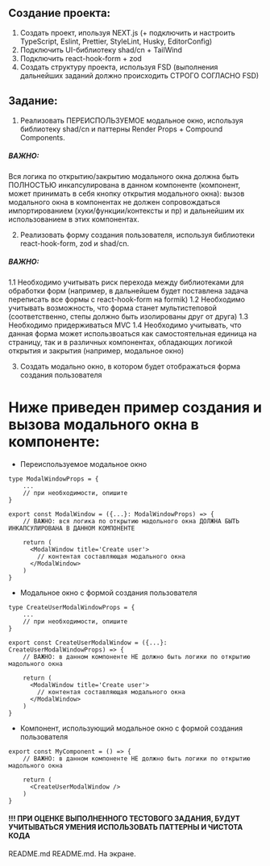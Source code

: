 
## Создание проекта:

1. Создать проект, ипользуя NEXT.js (+ подключить и настроить TypeScript, Eslint, Prettier, StyleLint, Husky, EditorConfig)
2. Подключить UI-библиотеку shad/cn + TailWind 
3. Подключить react-hook-form + zod
4. Создать структуру проекта, используя FSD (выполнения дальнейших заданий должно происходить СТРОГО СОГЛАСНО FSD)

## Задание:

1. Реализовать ПЕРЕИСПОЛЬЗУЕМОЕ модальное окно, используя библиотеку shad/cn и паттерны Render Props + Compound Components.

##### ВАЖНО:

Вся логика по открытию/закрытию модального окна должна быть ПОЛНОСТЬЮ инкапсулирована в данном компоненте (компонент, может принимать в себя кнопку открытия модального окна): вызов модального окна в компонентах не должен сопровождаться импортированием (хуки/функции/контексты и пр) и дальнейшим их использованием в этих компонентах.

2. Реализовать форму создания пользователя, используя библиотеки react-hook-form, zod и shad/cn.

##### ВАЖНО: 

1.1 Необходимо учитывать риск перехода между библиотеками для обработки форм (например, в дальнейшем будет поставлена задача переписать все формы с react-hook-form на formik)
1.2 Необходимо учитывать возможность, что форма станет мультистеповой (соответственно, степы должно быть изолированы друг от друга)
1.3 Необходимо придерживаться MVC 
1.4 Необходимо учитывать, что данная форма может использвоаться как самостоятельная единица на страницу, так и в различных компонентах, обладающих логикой открытия и закрытия (например, модальное окно)

3. Создать модально окно, в котором будет отображаться форма создания пользователя

# Ниже приведен пример создания и вызова модального окна в компоненте:

* Переиспользуемое модальное окно
```
type ModalWindowProps = {
    ...
    // при необходимости, опишите
}

export const ModalWindow = ({...}: ModalWindowProps) => {
    // ВАЖНО: вся логика по открытию мадольного окна ДОЛЖНА БЫТЬ ИНКАПСУЛИРОВАНА В ДАННОМ КОМПОНЕНТЕ
    
    return (
      <ModalWindow title='Create user'>
        // контентая составляющая модального окна
      </ModalWindow>
    )
}
```

* Модальное окно с формой создания пользователя
```
type CreateUserModalWindowProps = {
    ...
    // при необходимости, опишите
}

export const CreateUserModalWindow = ({...}: CreateUserModalWindowProps) => {
    // ВАЖНО: в данном компоненте НЕ должно быть логики по открытию мадольного окна
    
    return (
      <ModalWindow title='Create user'>
        // контентая составляющая модального окна
      </ModalWindow>
    )
}
```

* Компонент, использующий модальное окно с формой создания пользователя
```
export const MyComponent = () => {
    // ВАЖНО: в данном компоненте НЕ должно быть логики по открытию мадольного окна
    
    return (
      <CreateUserModalWindow />
    )
}
```

#### !!! ПРИ ОЦЕНКЕ ВЫПОЛНЕННОГО ТЕСТОВОГО ЗАДАНИЯ, БУДУТ УЧИТЫВАТЬСЯ УМЕНИЯ ИСПОЛЬЗОВАТЬ ПАТТЕРНЫ И ЧИСТОТА КОДА


  
README.md
README.md. На экране.